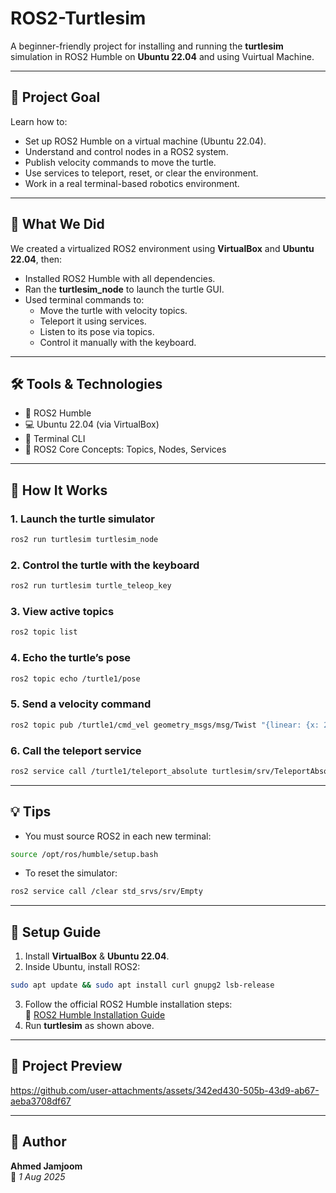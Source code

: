 # ROS2-Turtlesim

A beginner-friendly project for installing and running the **turtlesim** simulation in ROS2 Humble on **Ubuntu 22.04** and using Vuirtual Machine.

---

## 🎯 Project Goal
Learn how to:
- Set up ROS2 Humble on a virtual machine (Ubuntu 22.04).
- Understand and control nodes in a ROS2 system.
- Publish velocity commands to move the turtle.
- Use services to teleport, reset, or clear the environment.
- Work in a real terminal-based robotics environment.

---

## 🧱 What We Did
We created a virtualized ROS2 environment using **VirtualBox** and **Ubuntu 22.04**, then:
- Installed ROS2 Humble with all dependencies.
- Ran the **turtlesim_node** to launch the turtle GUI.
- Used terminal commands to:
  - Move the turtle with velocity topics.
  - Teleport it using services.
  - Listen to its pose via topics.
  - Control it manually with the keyboard.

---

## 🛠️ Tools & Technologies
- 🐢 ROS2 Humble
- 💻 Ubuntu 22.04 (via VirtualBox)
- 🔑 Terminal CLI
- 🧠 ROS2 Core Concepts: Topics, Nodes, Services

---

## 🚦 How It Works

### 1. Launch the turtle simulator
```bash
ros2 run turtlesim turtlesim_node
```

### 2. Control the turtle with the keyboard
```bash
ros2 run turtlesim turtle_teleop_key
```

### 3. View active topics
```bash
ros2 topic list
```

### 4. Echo the turtle’s pose
```bash
ros2 topic echo /turtle1/pose
```

### 5. Send a velocity command
```bash
ros2 topic pub /turtle1/cmd_vel geometry_msgs/msg/Twist "{linear: {x: 2.0}, angular: {z: 1.5}}"
```

### 6. Call the teleport service
```bash
ros2 service call /turtle1/teleport_absolute turtlesim/srv/TeleportAbsolute "{x: 4.0, y: 2.0, theta: 1.0}"
```

---

## 💡 Tips
- You must source ROS2 in each new terminal:
```bash
source /opt/ros/humble/setup.bash
```

- To reset the simulator:
```bash
ros2 service call /clear std_srvs/srv/Empty
```

---

## 🚀 Setup Guide
1. Install **VirtualBox** & **Ubuntu 22.04**.
2. Inside Ubuntu, install ROS2:
```bash
sudo apt update && sudo apt install curl gnupg2 lsb-release
```
3. Follow the official ROS2 Humble installation steps:  
   🔗 [ROS2 Humble Installation Guide](https://docs.ros.org/en/humble/Installation/Ubuntu-Install-Debs.html)
4. Run **turtlesim** as shown above.

---

## 📸 Project Preview


https://github.com/user-attachments/assets/342ed430-505b-43d9-ab67-aeba3708df67


---

## 👤 Author
**Ahmed Jamjoom**  
📅 *1 Aug 2025*
